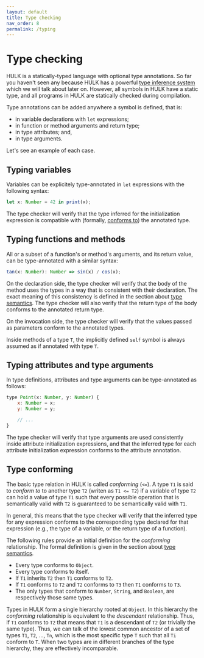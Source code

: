 ```yaml
---
layout: default
title: Type checking
nav_order: 8
permalink: /typing
---
```


# Type checking

HULK is a statically-typed language with optional type annotations. So far you haven't seen any because HULK has a powerful [type inference system](/inference) which we will talk about later on. However, all symbols in HULK have a static type, and all programs in HULK are statically checked during compilation.

Type annotations can be added anywhere a symbol is defined, that is:

- in variable declarations with `let` expressions;
- in function or method arguments and return type;
- in type attributes; and,
- in type arguments.

Let's see an example of each case.

## Typing variables

Variables can be explicitely type-annotated in `let` expressions with the following syntax:

```js
let x: Number = 42 in print(x);
```

The type checker will verify that the type inferred for the initialization expression is compatible with (formally, [conforms to](/#type-conforming)) the annotated type.

## Typing functions and methods

All or a subset of a function's or method's arguments, and its return value, can be type-annotated with a similar syntax:

```js
tan(x: Number): Number => sin(x) / cos(x);
```

On the declaration side, the type checker will verify that the body of the method uses the types in a way that is consistent with their declaration. The exact meaning of this consistency is defined in the section about [type semantics](/type_semantics). The type checker will also verify that the return type of the body conforms to the annotated return type.

On the invocation side, the type checker will verify that the values passed as parameters conform to the annotated types.

Inside methods of a type `T`, the implicitly defined `self` symbol is always assumed as if annotated with type `T`.

## Typing attributes and type arguments

In type definitions, attributes and type arguments can be type-annotated as follows:

```js
type Point(x: Number, y: Number) {
    x: Number = x;
    y: Number = y;

    // ...
}
```

The type checker will verify that type arguments are used consistently inside attribute initialization expressions, and that the inferred type for each attribute initialization expression conforms to the attribute annotation.

## Type conforming

The basic type relation in HULK is called *conforming* (`<=`). A type `T1` is said to *conform to* to another type `T2` (writen as `T1 <= T2`) if a variable of type `T2`  can hold a value of type `T1` such that every possible operation that is semantically valid with `T2` is guaranteed to be semantically valid with `T1`.

In general, this means that the type checker will verify that the inferred type for any expression conforms to the corresponding type declared for that expression (e.g., the type of a variable, or the return type of a function).

The following rules provide an initial definition for the *conforming* relationship. The formal definition is given in the section about [type semantics](/type_semantics).

- Every type conforms to `Object`.
- Every type conforms to itself.
- If `T1` inherits `T2` then `T1` conforms to `T2`.
- If `T1` conforms to `T2` and `T2` conforms to `T3` then `T1` conforms to `T3`.
- The only types that conform to `Number`, `String`, and `Boolean`, are respectively those same types.

Types in HULK form a single hierarchy rooted at `Object`. In this hierarchy the *conforming* relationship is equivalent to the *descendant* relationship. Thus, if `T1` conforms to `T2` that means that `T1` is a descendant of `T2` (or trivially the same type). Thus, we can talk of the lowest common ancestor of a set of types `T1`, `T2`, ..., `Tn`, which is the most specific type `T` such that all `Ti` conform to `T`. When two types are in different branches of the type hierarchy, they are effectively incomparable.
